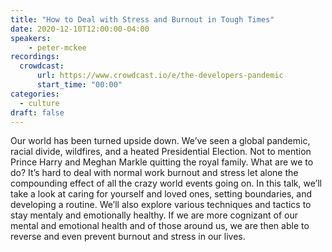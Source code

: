 ```yaml
---
title: "How to Deal with Stress and Burnout in Tough Times"
date: 2020-12-10T12:00:00-04:00
speakers:
    - peter-mckee
recordings:
  crowdcast:
      url: https://www.crowdcast.io/e/the-developers-pandemic
      start_time: "00:00"
categories:
  - culture
draft: false
---
```


Our world has been turned upside down. We’ve seen a global pandemic, racial divide, wildfires, and a heated Presidential Election. Not to mention Prince Harry and Meghan Markle quitting the royal family. What are we to do? It’s hard to deal with normal work burnout and stress let alone the compounding effect of all the crazy world events going on. In this talk, we’ll take a look at caring for yourself and loved ones, setting boundaries, and developing a routine. We’ll also explore various techniques and tactics to stay mentaly and emotionally healthy. If we are more cognizant of our mental and emotional health and of those around us, we are then able to reverse and even prevent burnout and stress in our lives.
